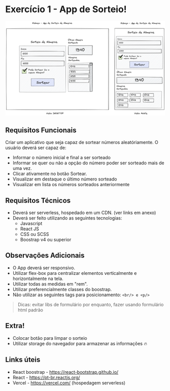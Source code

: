 # Exercício 1 - App de Sorteio!

![Alt text](mockup.png?raw=true "Mockup")

## Requisitos Funcionais

Criar um aplicativo que seja capaz de sortear números aleatóriamente.
O usuário deverá ser capaz de:

 - Informar o número inicial e final a ser sorteado
 - Informar se quer ou não a opção do número poder ser sorteado mais de uma vez.
 - Clicar ativamente no botão Sortear.
 - Visualizar em destaque o último número sorteado
 - Visualizar em lista os números sorteados anteriormente

## Requisitos Técnicos

- Deverá ser serverless, hospedado em um CDN. (ver links em anexo)
- Deverá ser feito utilizando as seguintes tecnologias:
	- Javascript
	- React JS
	- CSS ou SCSS
	- Boostrap v4 ou superior

## Observações Adicionais

- O App deverá ser responsivo.
- Utilizar flex-box para centralizar elementos verticalmente e horizontalmente na tela.
- Utilizar todas as medidas em "rem".
- Utilizar preferencialmente classes do boostrap.
- Não utilizar as seguintes tags para posicionamento: `<br/> e <p/>`

>Dicas: evitar libs de formulário por enquanto, fazer usando formulário html padrão

## Extra!

- Colocar botão para limpar o sorteio
- Utilizar storage do navegador para armazenar as informações :fire:

## Links úteis

- React boostrap - https://react-bootstrap.github.io/
- React - https://pt-br.reactjs.org/
- Vercel - https://vercel.com/ (hospedagem serverless)